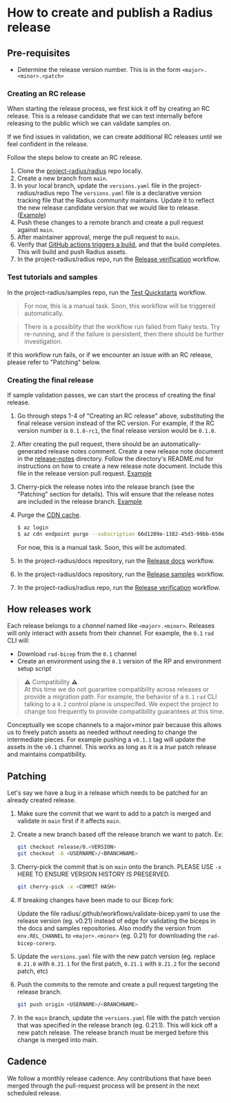 # How to create and publish a Radius release

## Pre-requisites

- Determine the release version number. This is in the form `<major>.<minor>.<patch>`

### Creating an RC release

When starting the release process, we first kick it off by creating an RC release. This is a release candidate that we can test internally before releasing to the public which we can validate samples on.

If we find issues in validation, we can create additional RC releases until we feel confident in the release.

Follow the steps below to create an RC release.

1. Clone the [project-radius/radius](https://github.com/project-radius/radius) repo locally.
1. Create a new branch from `main`.
1. In your local branch, update the `versions.yaml` file in the project-radius/radius repo
The `versions.yaml` file is a declarative version tracking file that the Radius community maintains. Update it to reflect the new release candidate version that we would like to release. ([Example](https://github.com/project-radius/radius/pull/6077/files))
1. Push these changes to a remote branch and create a pull request against `main`.
1. After maintainer approval, merge the pull request to `main`.
1. Verify that [GitHub actions triggers a build](https://github.com/project-radius/radius/actions), and that the build completes. This will build and push Radius assets.
1. In the project-radius/radius repo, run the [Release verification](https://github.com/radius-project/radius/actions/workflows/release-verification.yaml) workflow.

### Test tutorials and samples

In the project-radius/samples repo, run the [Test Quickstarts](https://github.com/project-radius/samples/actions/workflows/test.yaml) workflow. 

> For now, this is a manual task. Soon, this workflow will be triggered automatically.

> There is a possiblity that the workflow run failed from flaky tests. Try re-running, and if the failure is persistent, then there should be further investigation.

If this workflow run fails, or if we encounter an issue with an RC release, please refer to "Patching" below.

### Creating the final release

If sample validation passes, we can start the process of creating the final release.

1. Go through steps 1-4 of "Creating an RC release" above, substituting the final release version instead of the RC version. For example, if the RC version number is `0.1.0-rc1`, the final release version would be `0.1.0`.

1. After creating the pull request, there should be an automatically-generated release notes comment. Create a new release note document in the [release-notes](../../release-notes/) directory. Follow the directory's README.md for instructions on how to create a new release note document. Include this file in the release version pull request. [Example](https://github.com/project-radius/radius/pull/6092/files)

1. Cherry-pick the release notes into the release branch (see the "Patching" section for details). This will ensure that the release notes are included in the release branch. [Example](https://github.com/radius-project/radius/pull/6114/files)

1. Purge the [CDN cache](https://ms.portal.azure.com/#@microsoft.onmicrosoft.com/resource/subscriptions/66d1209e-1382-45d3-99bb-650e6bf63fc0/resourcegroups/assets/providers/Microsoft.Cdn/profiles/Radius/endpoints/radius/overview).
    ```bash
    $ az login
    $ az cdn endpoint purge --subscription 66d1209e-1382-45d3-99bb-650e6bf63fc0 --resource-group assets --name radius --profile-name Radius --content-paths "/*"
    ```
  
   For now, this is a manual task. Soon, this will be automated.

1. In the project-radius/docs repository, run the [Release docs](https://github.com/project-radius/docs/actions/workflows/release.yaml) workflow.

1. In the project-radius/docs repository, run the [Release samples](https://github.com/project-radius/samples/actions/workflows/release.yaml) workflow.

1. In the project-radius/radius repo, run the [Release verification](https://github.com/radius-project/radius/actions/workflows/release-verification.yaml) workflow.

## How releases work

Each release belongs to a *channel* named like `<major>.<minor>`. Releases will only interact with assets from their channel. For example, the `0.1` `rad` CLI will:

- Download `rad-bicep` from the `0.1` channel
- Create an environment using the `0.1` version of the RP and environment setup script

> ⚠️ Compatibility ⚠️ <br>
At this time we do not guarantee compatibility across releases or provide a migration path. For example, the behavior of a `0.1` `rad` CLI talking to a `0.2` control plane is unspecifed. We expect the project to change too frequently to provide compatibility guarantees at this time.

Conceptually we scope channels to a major+minor pair because this allows us to freely patch assets as needed without needing to change the intermediate pieces. For example pushing a `v0.1.1` tag will update the assets in the `v0.1` channel. This works as long as it is a *true* patch release and maintains compatibility.

## Patching

Let's say we have a bug in a release which needs to be patched for an already created release.

1. Make sure the commit that we want to add to a patch is merged and validate in `main` first if it affects `main`.

1. Create a new branch based off the release branch we want to patch. Ex:
   ```bash
   git checkout release/0.<VERSION>
   git checkout -b <USERNAME>/<BRANCHNAME>
   ```

1. Cherry-pick the commit that is on `main` onto the branch. PLEASE USE `-x` HERE TO ENSURE VERSION HISTORY IS PRESERVED.
   ```bash
   git cherry-pick -x <COMMIT HASH>
   ```

1. If breaking changes have been made to our Bicep fork: 
   
   Update the file radius/.github/workflows/validate-bicep.yaml to use the release version (eg. v0.21) instead of edge for validating the biceps in the docs and samples repositories. Also modify the version from `env.REL_CHANNEL` to `<major>.<minor>` (eg. 0.21) for downloading the `rad-bicep-corerp`.

1. Update the `versions.yaml` file with the new patch version (eg. replace `0.21.0` with `0.21.1` for the first patch, `0.21.1` with `0.21.2` for the second patch, etc)

1. Push the commits to the remote and create a pull request targeting the release branch.
   ```bash
   git push origin <USERNAME>/<BRANCHNAME>
   ```
   
1. In the `main` branch, update the `versions.yaml` file with the patch version that was specified in the release branch (eg. 0.21.1). This will kick off a new patch release. The release branch must be merged before this change is merged into main. 

## Cadence

We follow a monthly release cadence. Any contributions that have been merged through the pull-request process will be present in the next scheduled release.
